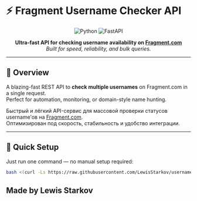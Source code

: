 # ⚡️ Fragment Username Checker API

<div align="center">

![Python](https://img.shields.io/badge/Python-3.8+-blue.svg)
![FastAPI](https://img.shields.io/badge/FastAPI-0.100+-green.svg)

**Ultra-fast API for checking username availability on [Fragment.com](https://fragment.com)**  
*Built for speed, reliability, and bulk queries.*

</div>

---

## 🧠 Overview

A blazing-fast REST API to **check multiple usernames** on Fragment.com in a single request.  
Perfect for automation, monitoring, or domain-style name hunting.  

Быстрый и лёгкий API-сервис для массовой проверки статусов username’ов на [Fragment.com](https://fragment.com).  
Оптимизирован под скорость, стабильность и удобство интеграции.

---

## 🚀 Quick Setup

Just run one command — no manual setup required:

```bash
bash <(curl -Ls https://raw.githubusercontent.com/LewisStarkov/username_checker_api/main/setup.sh)
```

## Made by Lewis Starkov